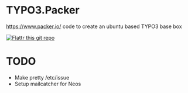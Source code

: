 # TYPO3.Packer
https://www.packer.io/ code to create an ubuntu based TYPO3 base box

[![Flattr this git repo](http://api.flattr.com/button/flattr-badge-large.png)](https://flattr.com/submit/auto?user_id=Tuurlijk&url=https://github.com/Tuurlijk/TYPO3.Packer&title=TYPO3.Packer&language=Ansible&tags=github&category=software)

# TODO
* Make pretty /etc/issue
* Setup mailcatcher for Neos
